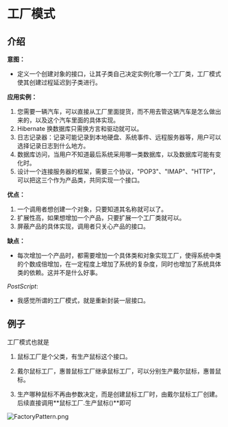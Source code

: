 # 工厂模式

## 介绍

**意图：**

- 定义一个创建对象的接口，让其子类自己决定实例化哪一个工厂类，工厂模式使其创建过程延迟到子类进行。

**应用实例：** 

1. 您需要一辆汽车，可以直接从工厂里面提货，而不用去管这辆汽车是怎么做出来的，以及这个汽车里面的具体实现。
2.  Hibernate 换数据库只需换方言和驱动就可以。
3. 日志记录器：记录可能记录到本地硬盘、系统事件、远程服务器等，用户可以选择记录日志到什么地方。
4.  数据库访问，当用户不知道最后系统采用哪一类数据库，以及数据库可能有变化时。
5.  设计一个连接服务器的框架，需要三个协议，"POP3"、"IMAP"、"HTTP"，可以把这三个作为产品类，共同实现一个接口。

**优点：** 

1. 一个调用者想创建一个对象，只要知道其名称就可以了。
2.  扩展性高，如果想增加一个产品，只要扩展一个工厂类就可以。 
3. 屏蔽产品的具体实现，调用者只关心产品的接口。

**缺点：**

- 每次增加一个产品时，都需要增加一个具体类和对象实现工厂，使得系统中类的个数成倍增加，在一定程度上增加了系统的复杂度，同时也增加了系统具体类的依赖。这并不是什么好事。

*PostScript*:

- 我感觉所谓的工厂模式，就是重新封装一层接口。

## 例子

工厂模式也就是

1. 鼠标工厂是个父类，有生产鼠标这个接口。

2. 戴尔鼠标工厂，惠普鼠标工厂继承鼠标工厂，可以分别生产戴尔鼠标，惠普鼠标。

3. 生产哪种鼠标不再由参数决定，而是创建鼠标工厂时，由戴尔鼠标工厂创建。后续直接调用**鼠标工厂.生产鼠标()**即可

![FactoryPattern.png](../FactoryPattern.png)

